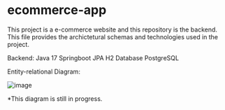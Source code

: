 # ecommerce-app

This project is a e-commerce website and this repository is the backend. This file provides the archictetural schemas and technologies used in the project.

Backend:
Java 17
Springboot
JPA
H2 Database
PostgreSQL

Entity-relational Diagram:

![image](https://github.com/guistraliote/ecommerce-app/assets/88463468/06d423f6-e887-472b-af37-7c29e343def5)

*This diagram is still in progress.
